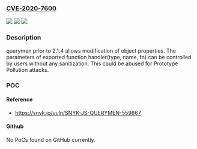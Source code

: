 ### [CVE-2020-7600](https://cve.mitre.org/cgi-bin/cvename.cgi?name=CVE-2020-7600)
![](https://img.shields.io/static/v1?label=Product&message=querymen&color=blue)
![](https://img.shields.io/static/v1?label=Version&message=n%2Fa&color=blue)
![](https://img.shields.io/static/v1?label=Vulnerability&message=Prototype%20Pollution&color=brighgreen)

### Description

querymen prior to 2.1.4 allows modification of object properties. The parameters of exported function handler(type, name, fn) can be controlled by users without any sanitization. This could be abused for Prototype Pollution attacks.

### POC

#### Reference
- https://snyk.io/vuln/SNYK-JS-QUERYMEN-559867

#### Github
No PoCs found on GitHub currently.

